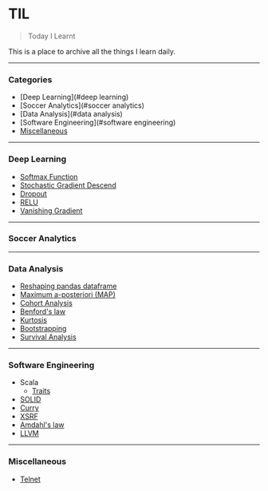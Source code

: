 # TIL
> Today I Learnt

This is a place to archive all the things I learn daily.

---

### Categories

* [Deep Learning](#deep learning)
* [Soccer Analytics](#soccer analytics)
* [Data Analysis](#data analysis)
* [Software Engineering](#software engineering)
* [Miscellaneous](#miscellaneous)

---

### Deep Learning

- [Softmax Function](DeepLearning/softmax.md)
- [Stochastic Gradient Descend](DeepLearning/sgd.md)
- [Dropout](DeepLearning/dropout.md)
- [RELU](DeepLearning/relu.md)
- [Vanishing Gradient](DeepLearning/vanishing.md)

---

### Soccer Analytics

---

### Data Analysis

- [Reshaping pandas dataframe](DataAnalysis/ReshapingInPandas.ipynb)
- [Maximum a-posteriori (MAP)](DataAnalysis/map.md)
- [Cohort Analysis](DataAnalysis/cohort.md)
- [Benford's law](DataAnalysis/benford.md)
- [Kurtosis](DataAnalysis/kurtosis.md)
- [Bootstrapping](DataAnalysis/bootstrap.md)
- [Survival Analysis](Survival.md)

---

### Software Engineering

- Scala
    * [Traits](SoftwareEngineering/Scala/traits.md)
- [SOLID](SoftwareEngineering/solid.md)
- [Curry](SoftwareEngineering/currying.md)
- [XSRF](SoftwareEngineering/XSRF.md)
- [Amdahl's law](SoftwareEngineering/amdahls.md)
- [LLVM](SoftwareEngineering/llvm.md)

---

### Miscellaneous

- [Telnet](Miscellaneous/misc.md)
